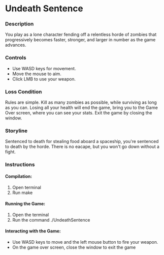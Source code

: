 # Undeath Sentence

### Description
You play as a lone character fending off a relentless horde of zombies that progressively becomes faster, stronger, and larger in number as the game advances.

### Controls
- Use WASD keys for movement.
- Move the mouse to aim.
- Click LMB to use your weapon.

### Loss Condition
Rules are simple. Kill as many zombies as possible, while surviving as long as you can. Losing all your health will end the game, bring you to the Game Over screen, where you can see your stats. Exit the game by closing the window.

### Storyline
Sentenced to death for stealing food aboard a spaceship, you're sentenced to death by the horde. There is no eacape, but you won't go down without a fight.

### Instructions
#### Compilation:
1. Open terminal
2. Run make

#### Running the Game:
1. Open the terminal
2. Run the command ./UndeathSentence

#### Interacting with the Game:
- Use WASD keys to move and the left mouse button to fire your weapon.
- On the game over screen, close the window to exit the game


